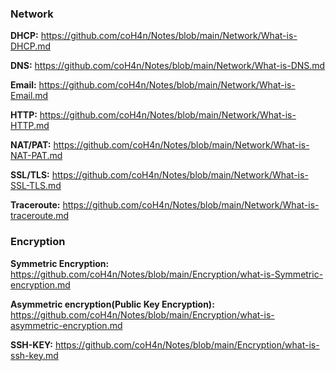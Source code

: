 ### Network ### 

**DHCP:** 
https://github.com/coH4n/Notes/blob/main/Network/What-is-DHCP.md

**DNS:** https://github.com/coH4n/Notes/blob/main/Network/What-is-DNS.md

**Email:** https://github.com/coH4n/Notes/blob/main/Network/What-is-Email.md

**HTTP:** https://github.com/coH4n/Notes/blob/main/Network/What-is-HTTP.md

**NAT/PAT:** https://github.com/coH4n/Notes/blob/main/Network/What-is-NAT-PAT.md

**SSL/TLS:** https://github.com/coH4n/Notes/blob/main/Network/What-is-SSL-TLS.md

**Traceroute:** https://github.com/coH4n/Notes/blob/main/Network/What-is-traceroute.md

### Encryption ###

**Symmetric Encryption:** https://github.com/coH4n/Notes/blob/main/Encryption/what-is-Symmetric-encryption.md

**Asymmetric encryption(Public Key Encryption):** https://github.com/coH4n/Notes/blob/main/Encryption/what-is-asymmetric-encryption.md

**SSH-KEY:** https://github.com/coH4n/Notes/blob/main/Encryption/what-is-ssh-key.md

